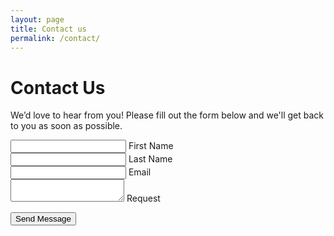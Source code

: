 ```yaml
---
layout: page
title: Contact us
permalink: /contact/
---
```

<!-- Materialize CSS -->
<link href="https://cdnjs.cloudflare.com/ajax/libs/materialize/1.0.0/css/materialize.min.css" rel="stylesheet">

<!-- Materialize JS -->
<script src="https://cdnjs.cloudflare.com/ajax/libs/materialize/1.0.0/js/materialize.min.js"></script>
<script src="https://code.jquery.com/jquery-3.6.0.min.js"></script>

# Contact Us

We’d love to hear from you! Please fill out the form below and we'll get back to you as soon as possible.

<form action="https://formspree.io/f/{your-form-id}" method="POST">
  <!-- First Name -->
  <div class="input-field">
    <input type="text" id="first_name" name="first_name" required>
    <label for="first_name">First Name</label>
  </div>

  <!-- Last Name -->
  <div class="input-field">
    <input type="text" id="last_name" name="last_name" required>
    <label for="last_name">Last Name</label>
  </div>

  <!-- Email -->
  <div class="input-field">
    <input type="email" id="email" name="_replyto" required>
    <label for="email">Email</label>
  </div>

  <!-- Request -->
  <div class="input-field">
    <textarea id="request" name="request" class="materialize-textarea" required></textarea>
    <label for="request">Request</label>
  </div>

  <!-- Submit Button -->
  <button type="submit" class="btn waves-effect waves-light">Send Message</button>
</form>

<script>
  // Initialize Materialize form features
  M.updateTextFields();  // For floating labels to work properly
</script>